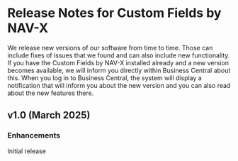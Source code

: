 # Release Notes for Custom Fields by NAV-X

We release new versions of our software from time to time. Those can include fixes of issues that we found and can also include new functionality. If you have the Custom Fields by NAV-X installed already and a new version becomes available, we will inform you directly within Business Central about this. When you log in to Business Central, the system will display a notification that will inform you about the new version and you can also read about the new features there.

## v1.0 (March 2025)

### Enhancements

Initial release

